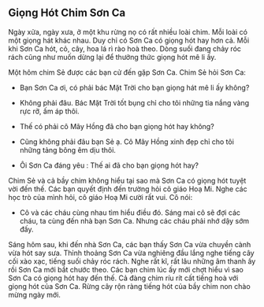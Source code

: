 ## Giọng Hót Chim Sơn Ca
 
Ngày xửa, ngày xưa, ở một khu rừng nọ có rất nhiều loài chim. Mỗi loài có một giọng hát khác nhau. Duy chỉ có Sơn Ca có giọng hót hay hơn cả. Mỗi khi Sơn Ca hót, cỏ, cây, hoa lá rì rào hoà theo. Dòng suối đang chảy róc rách cũng như muốn dừng lại để thưởng thức giọng hót mê li ấy.

Một hôm chim Sẻ được các bạn cử đến gặp Sơn Ca. Chim Sẻ hỏi Sơn Ca:

- Bạn Sơn Ca ơi, có phải bác Mặt Trời cho bạn giọng hát mê li ấy không?

- Không phải đâu. Bác Mặt Trời tốt bụng chỉ cho tôi những tia nắng vàng rực rỡ, ấm áp thôi.

- Thế có phải cô Mây Hồng đã cho bạn giọng hót hay không?

- Cũng không phải đâu bạn Sẻ ạ. Cô Mây Hồng xinh đẹp chỉ cho tôi những tảng bông êm dịu thôi.

- Ôi Sơn Ca đáng yêu : Thế ai đã cho bạn giọng hót hay?

Chim Sẻ và cả bầy chim không hiểu tại sao mà Sơn Ca có giọng hót tuyệt vời đến thế. Các bạn quyết định đến trường hỏi cô giáo Hoạ Mi. Nghe các học trò của mình hỏi, cô giáo Hoạ Mi cười rất vui. Cô nói:

- Cô và các cháu cùng nhau tìm hiểu điều đó. Sáng mai cô sẽ đợi các cháu, ta cùng đến nhà bạn Sơn Ca. Nhưng các cháu phải nhớ dậy sớm đấy.

Sáng hôm sau, khi đến nhà Sơn Ca, các bạn thấy Sơn Ca vừa chuyền cành vừa hót say sưa. Thỉnh thoảng Sơn Ca vừa nghiêng đầu lắng nghe tiếng cây cối xào xạc, tiếng suối chảy róc rách. Nghe rất kĩ, rất lâu những âm thanh ấy rồi Sơn Ca mới bắt chước theo. Các bạn chim lúc ấy mới chợt hiểu vì sao Sơn Ca có giọng hót hay đến thế. Cả đàng chim ríu rít cất tiếng hoà với giọng hót của Sơn Ca. Rừng cây rộn ràng tiếng hót của bầy chim non chào mừng ngày mới.
